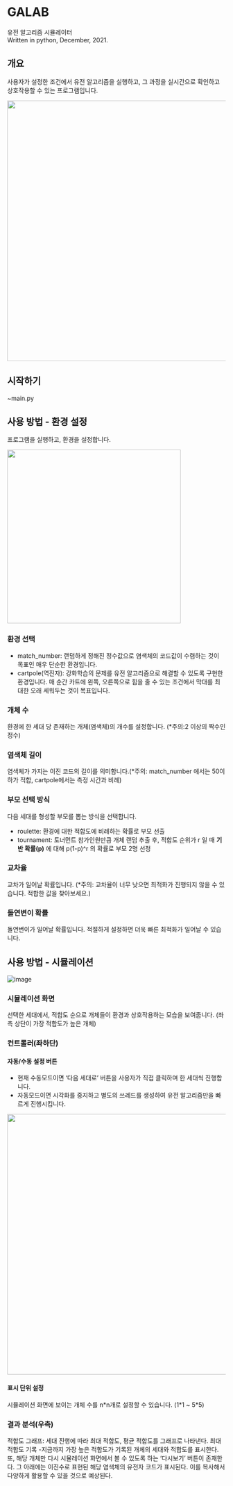 # GALAB
유전 알고리즘 시뮬레이터  
Written in python, December, 2021.

## 개요
사용자가 설정한 조건에서 유전 알고리즘을 실행하고, 그 과정을 실시간으로 확인하고 상호작용할 수 있는 프로그램입니다.
<p align = center>
<img src=https://user-images.githubusercontent.com/99002885/156882261-2cf50b93-ab53-4ef2-97e3-bfd700c755a0.gif width = 600>
</p>


## 시작하기
~main.py

## 사용 방법 - 환경 설정
프로그램을 실행하고, 환경을 설정합니다.  
<p>
<img src=https://user-images.githubusercontent.com/99002885/156882987-2237ca31-5449-49bf-8b48-6121be91f618.PNG width = 400>
</p>

### 환경 선택
- match_number: 랜덤하게 정해진 정수값으로 염색체의 코드값이 수렴하는 것이 목표인 매우 단순한 환경입니다.
- cartpole(역진자): 강화학습의 문제를 유전 알고리즘으로 해결할 수 있도록 구현한 환경입니다. 매 순간 카트에 왼쪽, 오른쪽으로 힘을 줄 수 있는 조건에서 막대를 최대한 오래 세워두는 것이 목표입니다.

### 개체 수
환경에 한 세대 당 존재하는 개체(염색체)의 개수를 설정합니다. (*주의:2 이상의 짝수인 정수)

### 염색체 길이
염색체가 가지는 이진 코드의 길이를 의미합니다.(*주의: match_number 에서는 50이하가 적합, cartpole에서는 측정 시간과 비례)

### 부모 선택 방식
다음 세대를 형성할 부모를 뽑는 방식을 선택합니다.
- roulette: 환경에 대한 적합도에 비례하는 확률로 부모 선출
- tournament: 토너먼트 참가인원만큼 개체 랜덤 추출 후, 적합도 순위가 r 일 때 **기반 확률(p)** 에 대해 p(1-p)^r 의 확률로 부모 2명 선정

### 교차율
교차가 일어날 확률입니다. (*주의: 교차율이 너무 낮으면 최적화가 진행되지 않을 수 있습니다. 적합한 값을 찾아보세요.)

### 돌연변이 확률 
돌연변이가 일어날 확률입니다. 적절하게 설정하면 더욱 빠른 최적화가 일어날 수 있습니다.

## 사용 방법 - 시뮬레이션
![image](https://user-images.githubusercontent.com/99002885/156795779-a61ffa76-2d99-4098-8c5c-cc59a32fbb5f.png)

### 시뮬레이션 화면
선택한 세대에서, 적합도 순으로 개체들이 환경과 상호작용하는 모습을 보여줍니다. (좌측 상단이 가장 적합도가 높은 개체)
### 컨트롤러(좌하단)
#### 자동/수동 설정 버튼
- 현재 수동모드이면 ‘다음 세대로’ 버튼을 사용자가 직접 클릭하며 한 세대씩 진행합니다.
- 자동모드이면 시각화를 중지하고 별도의 쓰레드를 생성하여 유전 알고리즘만을 빠르게 진행시킵니다.  
<p align = center>
<img src=https://user-images.githubusercontent.com/99002885/156882808-5a1522ec-34e0-4477-86c7-b207d605b8f1.gif width = 600>
</p>

#### 표시 단위 설정
시뮬레이션 화면에 보이는 개체 수를 n\*n개로 설정할 수 있습니다. (1\*1 ~ 5\*5)

### 결과 분석(우측) 
적합도 그래프: 세대 진행에 따라 최대 적합도, 평균 적합도를 그래프로 나타낸다.
최대 적합도 기록
-지금까지 가장 높은 적합도가 기록된 개체의 세대와 적합도를 표시한다. 또, 해당 개체만 다시 시뮬레이션 화면에서 볼 수 있도록 하는 ‘다시보기’ 버튼이 존재한다. 그 아래에는 이진수로 표현된 해당 염색체의 유전자 코드가 표시된다. 이를 복사해서 다양하게 활용할 수 있을 것으로 예상된다.

